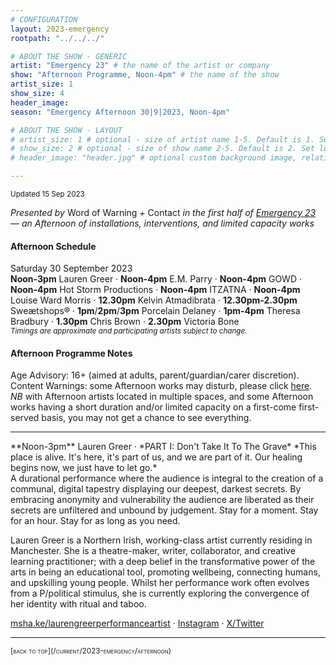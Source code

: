 ```yaml
---
# CONFIGURATION
layout: 2023-emergency
rootpath: "../../../"

# ABOUT THE SHOW - GENERIC
artist: "Emergency 23" # the name of the artist or company
show: "Afternoon Programme, Noon-4pm" # the name of the show
artist_size: 1
show_size: 4
header_image:  
season: "Emergency Afternoon 30|9|2023, Noon-4pm"

# ABOUT THE SHOW - LAYOUT
# artist_size: 1 # optional - size of artist name 1-5. Default is 1. Set longer names to lower values
# show_size: 2 # optional - size of show name 2-5. Default is 2. Set longer names to lower values
# header_image: "header.jpg" # optional custom background image, relative to current page

---
```

<small>Updated 15 Sep 2023</small>     
        
*Presented by* Word of Warning *+* Contact *in the first half of [Emergency 23](/current/2023-emergency)<br>— an Afternoon of installations, interventions, and limited capacity works*        
         
#### Afternoon Schedule         
Saturday 30 September 2023<br>**Noon-3pm** Lauren Greer · **Noon-4pm** E.M. Parry · **Noon-4pm** GOWD · **Noon-4pm** Hot Storm Productions · **Noon-4pm** ITZATNA · **Noon-4pm** Louise Ward Morris · **12.30pm** Kelvin Atmadibrata · **12.30pm-2.30pm** Sweætshops® · **1pm**/**2pm**/**3pm** Porcelain Delaney · **1pm-4pm** Theresa Bradbury · **1.30pm** Chris Brown · **2.30pm** Victoria Bone<br><small>*Timings are approximate and participating artists subject to change.*</small>         
         
#### Afternoon Programme Notes        
Age Advisory: 16+ (aimed at adults, parent/guardian/carer discretion).<br>Content Warnings: some Afternoon works may disturb, please click [here](/warnings).<br>*NB* with Afternoon artists located in multiple spaces, and some Afternoon works having a short duration and/or limited capacity on a first-come first-served basis, you may not get a chance to see everything.          
<hr>          
**Noon-3pm** Lauren Greer · *PART I: Don't Take It To The Grave*        
*This place is alive. It's here, it's part of us, and we are part of it. Our healing begins now, we just have to let go.*<br>A durational performance where the audience is integral to the creation of a communal, digital tapestry displaying our deepest, darkest secrets. By embracing anonymity and vulnerability the audience are liberated as their secrets are unfiltered and unbound by judgement. Stay for a moment. Stay for an hour. Stay for as long as you need.         
        
Lauren Greer is a Northern Irish, working-class artist currently residing in Manchester. She is a theatre-maker, writer, collaborator, and creative learning practitioner; with a deep belief in the transformative power of the arts in being an educational tool, promoting wellbeing, connecting humans, and  upskilling young people. Whilst her performance work often evolves from a P/political stimulus, she is currently exploring the convergence of her identity with ritual and taboo.        
        
<a href="https://msha.ke/laurengreerperformanceartist" target="_blank">msha.ke/laurengreerperformanceartist</a> · <a href="https://instagram.com/_i_am_lauren_g_" target="_blank">Instagram</a> · <a href="https://twitter.com/_i_am_lauren_g_" target="_blank">X/Twitter</a>          
<hr>         
<small><span style='font-variant: small-caps'>[back to top](/current/2023-emergency/afternoon)</span></small>
